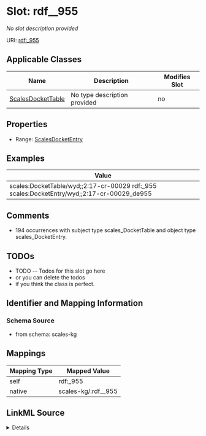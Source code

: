 

# Slot: rdf__955


_No slot description provided_





URI: [rdf:_955](http://www.w3.org/1999/02/22-rdf-syntax-ns#_955)



<!-- no inheritance hierarchy -->





## Applicable Classes

| Name | Description | Modifies Slot |
| --- | --- | --- |
| [ScalesDocketTable](../classes/ScalesDocketTable.md) | No type description provided |  no  |







## Properties

* Range: [ScalesDocketEntry](../classes/ScalesDocketEntry.md)






## Examples

| Value |
| --- |
| scales:DocketTable/wyd;;2:17-cr-00029 rdf:_955 scales:DocketEntry/wyd;;2:17-cr-00029_de955 |

## Comments

* 194 occurrences with subject type scales_DocketTable and object type scales_DocketEntry.

## TODOs

* TODO -- Todos for this slot go here
* or you can delete the todos
* if you think the class is perfect.

## Identifier and Mapping Information







### Schema Source


* from schema: scales-kg




## Mappings

| Mapping Type | Mapped Value |
| ---  | ---  |
| self | rdf:_955 |
| native | scales-kg/:rdf__955 |




## LinkML Source

<details>
```yaml
name: rdf__955
description: No slot description provided
todos:
- TODO -- Todos for this slot go here
- or you can delete the todos
- if you think the class is perfect.
comments:
- 194 occurrences with subject type scales_DocketTable and object type scales_DocketEntry.
examples:
- value: scales:DocketTable/wyd;;2:17-cr-00029 rdf:_955 scales:DocketEntry/wyd;;2:17-cr-00029_de955
from_schema: scales-kg
rank: 1000
slot_uri: rdf:_955
alias: rdf__955
domain_of:
- scales_DocketTable
range: scales_DocketEntry

```
</details>